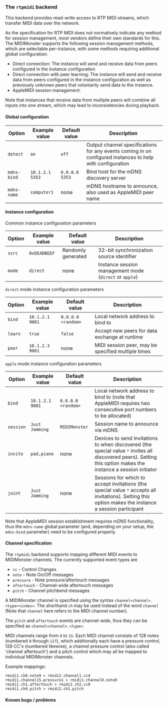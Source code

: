 ### The `rtpmidi` backend

This backend provides read-write access to RTP MIDI streams, which transfer MIDI data
over the network.

As the specification for RTP MIDI does not normatively indicate any method
for session management, most vendors define their own standards for this.
The MIDIMonster supports the following session management methods, which are
selectable per-instance, with some methods requiring additional global configuration:

* Direct connection: The instance will send and receive data from peers configured in the
	instance configuration
* Direct connection with peer learning: The instance will send and receive data from peers
	configured in the instance configuration as well as previously unknown peers that
	voluntarily send data to the instance.
* AppleMIDI session management:

Note that instances that receive data from multiple peers will combine all inputs into one
stream, which may lead to inconsistencies during playback.

#### Global configuration

| Option	| Example value		| Default value 	| Description		|
|---------------|-----------------------|-----------------------|-----------------------|
| `detect`      | `on`                  | `off`                 | Output channel specifications for any events coming in on configured instances to help with configuration |
| `mdns-bind`	| `10.1.2.1 5353`	| `0.0.0.0 5353`	| Bind host for the mDNS discovery server |
| `mdns-name`	| `computer1`		| none			| mDNS hostname to announce, also used as AppleMIDI peer name |

#### Instance configuration

Common instance configuration parameters

| Option	| Example value		| Default value 	| Description		|
|---------------|-----------------------|-----------------------|-----------------------|
| `ssrc`	| `0xDEADBEEF`		| Randomly generated	| 32-bit synchronization source identifier |
| `mode`	| `direct`		| none			| Instance session management mode (`direct` or `apple`) |

`direct` mode instance configuration parameters

| Option	| Example value		| Default value 	| Description		|
|---------------|-----------------------|-----------------------|-----------------------|
| `bind`	| `10.1.2.1 9001`	| `0.0.0.0 <random>`	| Local network address to bind to | 
| `learn`	| `true`		| `false`		| Accept new peers for data exchange at runtime |
| `peer`	| `10.1.2.3 9001`	| none			| MIDI session peer, may be specified multiple times |

`apple` mode instance configuration parameters

| Option	| Example value		| Default value 	| Description		|
|---------------|-----------------------|-----------------------|-----------------------|
| `bind`	| `10.1.2.1 9001`	| `0.0.0.0 <random>`	| Local network address to bind to (note that AppleMIDI requires two consecutive port numbers to be allocated) |
| `session`	| `Just Jamming`	| `MIDIMonster`		| Session name to announce via mDNS |
| `invite`	| `pad,piano`		| none			| Devices to send invitations to when discovered (the special value `*` invites all discovered peers). Setting this option makes the instance a session initiator |
| `joint`	| `Just Jamming`	| none			| Sessions for which to accept invitations (the special value `*` accepts all invitations). Setting this option makes the instance a session participant |

Note that AppleMIDI session establishment requires mDNS functionality, thus the `mdns-name` global parameter
(and, depending on your setup, the `mdns-bind` parameter) need to be configured properly.

#### Channel specification

The `rtpmidi` backend supports mapping different MIDI events to MIDIMonster channels. The currently supported event types are

* `cc` - Control Changes
* `note` - Note On/Off messages
* `pressure` - Note pressure/aftertouch messages
* `aftertouch` - Channel-wide aftertouch messages
* `pitch` - Channel pitchbend messages

A MIDIMonster channel is specified using the syntax `channel<channel>.<type><index>`. The shorthand `ch` may be
used instead of the word `channel` (Note that `channel` here refers to the MIDI channel number).

The `pitch` and `aftertouch` events are channel-wide, thus they can be specified as `channel<channel>.<type>`.

MIDI channels range from `0` to `15`. Each MIDI channel consists of 128 notes (numbered `0` through `127`), which
additionally each have a pressure control, 128 CC's (numbered likewise), a channel pressure control (also called
'channel aftertouch') and a pitch control which may all be mapped to individual MIDIMonster channels.

Example mappings:

```
rmidi1.ch0.note9 > rmidi2.channel1.cc4
rmidi1.channel15.pressure1 > rmidi1.channel0.note0
rmidi1.ch1.aftertouch > rmidi2.ch2.cc0
rmidi1.ch0.pitch > rmidi2.ch1.pitch
```

#### Known bugs / problems
